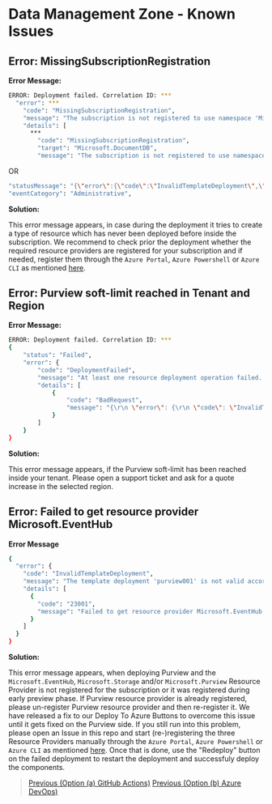 # Data Management Zone - Known Issues

## Error: MissingSubscriptionRegistration

**Error Message:**

```sh
ERROR: Deployment failed. Correlation ID: ***
  "error": ***
    "code": "MissingSubscriptionRegistration",
    "message": "The subscription is not registered to use namespace 'Microsoft.DocumentDB'. See https://aka.ms/rps-not-found for how to register subscriptions.",
    "details": [
      ***
        "code": "MissingSubscriptionRegistration",
        "target": "Microsoft.DocumentDB",
        "message": "The subscription is not registered to use namespace 'Microsoft.DocumentDB'. See https://aka.ms/rps-not-found for how to register subscriptions."
```

OR

```sh
"statusMessage": "{\"error\":{\"code\":\"InvalidTemplateDeployment\",\"message\":\"The template deployment 'deploy.purview' is not valid according to the validation procedure. The tracking id is '9e22893b-1e0a-48ba-800c-77a27a86cade'. See inner errors for details.\",\"details\":[{\"code\":\"1000\",\"message\":\"Failed to list providers from ARM. Exception: The client '38a6ed90-8590-42fb-b09f-fbcf6f6849c3' with object id '38a6ed90-8590-42fb-b09f-fbcf6f6849c3' does not have authorization to perform action 'Microsoft.Resources/subscriptions/providers/read' over scope '/subscriptions/9ae0dd4c-d127-4901-bb76-46d39676a2cc' or the scope is invalid. If access was recently granted, please refresh your credentials.\"}]}}"
"eventCategory": "Administrative",
```

**Solution:**

This error message appears, in case during the deployment it tries to create a type of resource which has never been deployed before inside the subscription. We recommend to check prior the deployment whether the required resource providers are registered for your subscription and if needed, register them through the `Azure Portal`, `Azure Powershell` or `Azure CLI` as mentioned [here](https://docs.microsoft.com/azure/azure-resource-manager/management/resource-providers-and-types).

## Error: Purview soft-limit reached in Tenant and Region

**Error Message:**

```sh
ERROR: Deployment failed. Correlation ID: ***
{
    "status": "Failed",
    "error": {
        "code": "DeploymentFailed",
        "message": "At least one resource deployment operation failed. Please list deployment operations for details. Please see https://aka.ms/DeployOperations for usage details.",
        "details": [
            {
                "code": "BadRequest",
                "message": "{\r\n \"error\": {\r\n \"code\": \"InvalidTemplateDeployment\",\r\n \"message\": \"The template deployment 'purview001' is not valid according to the validation procedure. The tracking id is '<tracking_id>'. See inner errors for details.\",\r\n \"details\": [\r\n {\r\n \"code\": \"2005\",\r\n \"message\": \"Tenant <tenant-id> with 100 accounts has surpassed its resource quota for southeastasia location. Please try creating in other available locations or contact support.\"\r\n }\r\n ]\r\n }\r\n}"
            }
        ]
    }
}
```

**Solution:**

This error message appears, if the Purview soft-limit has been reached inside your tenant. Please open a support ticket and ask for a quote increase in the selected region.

## Error: Failed to get resource provider Microsoft.EventHub

**Error Message**

```sh
{
  "error": {
    "code": "InvalidTemplateDeployment",
    "message": "The template deployment 'purview001' is not valid according to the validation procedure. The tracking id is '<tracking_id>'. See inner errors for details.",
    "details": [
      {
        "code": "23001",
        "message": "Failed to get resource provider Microsoft.EventHub, requestId: <request_id>. Exception: (Exception) ErrorCode:AuthorizationFailed. Message:The client '<client_id>' with object id '<object_id>' does not have authorization to perform action 'Microsoft.Resources/subscriptions/providers/read' over scope '/subscriptions/subscription_id' or the scope is invalid. If access was recently granted, please refresh your credentials.. Target:.."
      }
    ]
  }
}
```

**Solution:**

This error message appears, when deploying Purview and the `Microsoft.EventHub`, `Microsoft.Storage` and/or `Microsoft.Purview` Resource Provider is not registered for the subscription or it was registered during early preview phase. If Purview resource provider is already registered, please un-register Purview resource provider and then re-register it. We have released a fix to our Deploy To Azure Buttons to overcome this issue until it gets fixed on the Purview side. If you still run into this problem, please open an Issue in this repo and start (re-)registering the three Resource Providers manually through the `Azure Portal`, `Azure Powershell` or `Azure CLI` as mentioned [here](https://docs.microsoft.com/azure/azure-resource-manager/management/resource-providers-and-types). Once that is done, use the "Redeploy" button on the failed deployment to restart the deployment and successfuly deploy the components.

>[Previous (Option (a) GitHub Actions)](/docs/EnterpriseScaleAnalytics-GitHubActionsDeployment.md)
>[Previous (Option (b) Azure DevOps)](/docs/EnterpriseScaleAnalytics-AzureDevOpsDeployment.md)
